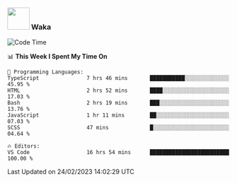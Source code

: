 ### <img src="https://media.giphy.com/media/VgCDAzcKvsR6OM0uWg/giphy.gif" width="50"> Waka

  <!--START_SECTION:waka-->
![Code Time](http://img.shields.io/badge/Code%20Time-1%2C294%20hrs%2012%20mins-blue)

📊 **This Week I Spent My Time On** 

```text
💬 Programming Languages: 
TypeScript               7 hrs 46 mins       ███████████░░░░░░░░░░░░░░   45.95 % 
HTML                     2 hrs 52 mins       ████░░░░░░░░░░░░░░░░░░░░░   17.03 % 
Bash                     2 hrs 19 mins       ███░░░░░░░░░░░░░░░░░░░░░░   13.76 % 
JavaScript               1 hr 11 mins        ██░░░░░░░░░░░░░░░░░░░░░░░   07.03 % 
SCSS                     47 mins             █░░░░░░░░░░░░░░░░░░░░░░░░   04.64 % 

🔥 Editors: 
VS Code                  16 hrs 54 mins      █████████████████████████   100.00 % 
```


 Last Updated on 24/02/2023 14:02:29 UTC
<!--END_SECTION:waka-->
